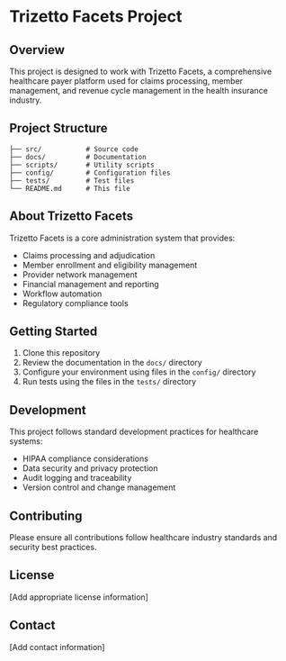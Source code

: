 # Trizetto Facets Project

## Overview

This project is designed to work with Trizetto Facets, a comprehensive healthcare payer platform used for claims processing, member management, and revenue cycle management in the health insurance industry.

## Project Structure

```
├── src/           # Source code
├── docs/          # Documentation
├── scripts/       # Utility scripts
├── config/        # Configuration files
├── tests/         # Test files
└── README.md      # This file
```

## About Trizetto Facets

Trizetto Facets is a core administration system that provides:
- Claims processing and adjudication
- Member enrollment and eligibility management
- Provider network management
- Financial management and reporting
- Workflow automation
- Regulatory compliance tools

## Getting Started

1. Clone this repository
2. Review the documentation in the `docs/` directory
3. Configure your environment using files in the `config/` directory
4. Run tests using the files in the `tests/` directory

## Development

This project follows standard development practices for healthcare systems:
- HIPAA compliance considerations
- Data security and privacy protection
- Audit logging and traceability
- Version control and change management

## Contributing

Please ensure all contributions follow healthcare industry standards and security best practices.

## License

[Add appropriate license information]

## Contact

[Add contact information]